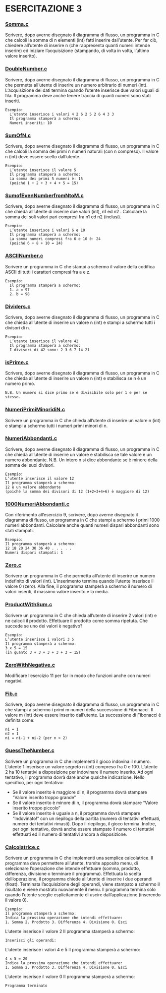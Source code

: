 # ESERCITAZIONE 3

### [Somma.c](https://github.com/fralabi/Computer_Engineering/blob/main/Primo_Anno/CALCOLATORI%20ELETTRONICI%20C.I.%20-%20FONDAMENTI%20DI%20PROGRAMMAZIONE/ESERCITAZIONE/3/Somma.c)
Scrivere, dopo averne disegnato il diagramma di flusso, un programma in C che calcoli la somma di n
elementi (int) fatti inserire dall’utente. Per far ciò, chiedere all’utente di inserire n (che rappresenta
quanti numeri intende inserire) ed iniziare l’acquisizione (stampando, di volta in volta, l’ultimo valore
inserito).

### [DoubleNumber.c](https://github.com/fralabi/Computer_Engineering/blob/main/Primo_Anno/CALCOLATORI%20ELETTRONICI%20C.I.%20-%20FONDAMENTI%20DI%20PROGRAMMAZIONE/ESERCITAZIONE/3/DoubleNumber.c)
Scrivere, dopo averne disegnato il diagramma di flusso, un programma in C che permetta all’utente di
inserire un numero arbitrario di numeri (int).
L’acquisizione dei dati termina quando l’utente inserisce due valori uguali di fila. Il programma deve
anche tenere traccia di quanti numeri sono stati inseriti.
```
Esempio:
  L’utente inserisce i valori 4 2 6 2 5 2 6 4 3 3
  Il programma stamperà a schermo:
  Numeri inseriti: 10
```

### [SumOfN.c](https://github.com/fralabi/Computer_Engineering/blob/main/Primo_Anno/CALCOLATORI%20ELETTRONICI%20C.I.%20-%20FONDAMENTI%20DI%20PROGRAMMAZIONE/ESERCITAZIONE/3/SumofN.c)
Scrivere, dopo averne disegnato il diagramma di flusso, un programma in C che calcoli la somma dei
primi n numeri naturali (con n compreso). Il valore n (int) deve essere scelto dall’utente.
```
Esempio:
  L’utente inserisce il valore 5
  Il programma stamperà a schermo:
  La somma dei primi 5 numeri è: 15
  (poiché 1 + 2 + 3 + 4 + 5 = 15)
```

### [SumofEvenNumberfromNtoM.c](https://github.com/fralabi/Computer_Engineering/blob/main/Primo_Anno/CALCOLATORI%20ELETTRONICI%20C.I.%20-%20FONDAMENTI%20DI%20PROGRAMMAZIONE/ESERCITAZIONE/3/SumofEvenNumberfromNtoM.c)
Scrivere, dopo averne disegnato il diagramma di flusso, un programma in C che chieda all’utente di
inserire due valori (int), n1 ed n2 .
Calcolare la somma dei soli valori pari compresi fra n1 ed n2 (inclusi).
```
Esempio:
  L’utente inserisce i valori 6 e 10
  Il programma stamperà a schermo:
  La somma numeri compresi fra 6 e 10 è: 24
  (poiché 6 + 8 + 10 = 24)
```

### [ASCIINumber.c](https://github.com/fralabi/Computer_Engineering/blob/main/Primo_Anno/CALCOLATORI%20ELETTRONICI%20C.I.%20-%20FONDAMENTI%20DI%20PROGRAMMAZIONE/ESERCITAZIONE/3/ASCIINumber.c)
Scrivere un programma in C che stampi a schermo il valore della codifica ASCII di tutti i caratteri
compresi fra a e z.
```
Esempio:
  Il programma stamperà a schermo:
  1. a = 97
  2. b = 98
```

### [Dividers.c](https://github.com/fralabi/Computer_Engineering/blob/main/Primo_Anno/CALCOLATORI%20ELETTRONICI%20C.I.%20-%20FONDAMENTI%20DI%20PROGRAMMAZIONE/ESERCITAZIONE/3/Dividers.c)
Scrivere, dopo averne disegnato il diagramma di flusso, un programma in C che chieda all’utente di
inserire un valore n (int) e stampi a schermo tutti i divisori di n.
```
Esempio:
  L’utente inserisce il valore 42
  Il programma stamperà a schermo:
  I divisori di 42 sono: 2 3 6 7 14 21
```

### [isPrime.c](https://github.com/fralabi/Computer_Engineering/blob/main/Primo_Anno/CALCOLATORI%20ELETTRONICI%20C.I.%20-%20FONDAMENTI%20DI%20PROGRAMMAZIONE/ESERCITAZIONE/3/isPrime.c)
Scrivere, dopo averne disegnato il diagramma di flusso, un programma in C che chieda all’utente di
inserire un valore n (int) e stabilisca se n è un numero primo.
```
N.B. Un numero si dice primo se è divisibile solo per 1 e per se stesso.
```

### [NumeriPrimiMinoridiN.c]()
Scrivere un programma in C che chieda all’utente di inserire un valore n (int) e stampi a schermo tutti i
numeri primi minori di n.

### [NumeriAbbondanti.c]()
Scrivere, dopo averne disegnato il diagramma di flusso, un programma in C che chieda all’utente di
inserire un valore e stabilisca se tale valore è un numero abbondante.
N.B. Un intero n si dice abbondante se è minore della somma dei suoi divisori.
```
Esempio:
L’utente inserisce il valore 12
Il programma stamperà a schermo:
12 è un valore abbondante
(poiché la somma dei divisori di 12 (1+2+3+4+6) è maggiore di 12)
```

### [1000NumeriAbbondanti.c]()
Con riferimento all’esercizio 9, scrivere, dopo averne disegnato il diagramma di flusso, un programma in
C che stampi a schermo i primi 1000 numeri abbondanti. Calcolare anche quanti numeri dispari
abbondanti sono stati stampati.
```
Esempio:
Il programma stamperà a schermo:
12 18 20 24 30 36 40 . . . . .
Numeri dispari stampati: 1
```

### [Zero.c]()
Scrivere un programma in C che permetta all’utente di inserire un numero indefinito di valori (int).
L’inserimento termina quando l’utente inserisce il valore 0 (zero). Alla fine, il programma stamperà a
schermo il numero di valori inseriti, il massimo valore inserito e la media.

### [ProductWithSum.c]()
Scrivere un programma in C che chieda all’utente di inserire 2 valori (int) e ne calcoli il prodotto.
Effettuare il prodotto come somma ripetuta. Che succede se uno dei valori è negativo?
```
Esempio:
L’utente inserisce i valori 3 5
Il programma stamperà a schermo:
3 x 5 = 15
(in quanto 3 + 3 + 3 + 3 + 3 = 15)
```

### [ZeroWithNegative.c]()
Modificare l’esercizio 11 per far in modo che funzioni anche con numeri negativi.

### [Fib.c]()
Scrivere, dopo averne disegnato il diagramma di flusso, un programma in C che stampi a schermo i primi
m numeri della successione di Fibonacci. Il valore m (int) deve essere inserito dall’utente.
La successione di Fibonacci è definita come:
```
n1 = 1
n2 = 1
ni = ni-1 + ni-2 (per n > 2)
```

### [GuessTheNumber.c]()
Scrivere un programma in C che implementi il gioco indovina il numero.
L’utente 1 inserisce un valore segreto n (int) compreso fra 0 e 100. L’utente 2 ha 10 tentativi a
disposizione per indovinare il numero inserito.
Ad ogni tentativo, il programma dovrà dare anche qualche indicazione.
Nello specifico, per ogni tentativo:
- Se il valore inserito è maggiore di n, il programma dovrà stampare “Valore inserito troppo
grande”
- Se il valore inserito è minore di n, il programma dovrà stampare “Valore inserito troppo
piccolo”
- Se il valore inserito è uguale a n, il programma dovrà stampare “Indovinato!” con un riepilogo
della partita (numero di tentativi effettuati, numero dei tentativi rimasti). Dopo il riepilogo, il
gioco termina.
Inoltre, per ogni tentativo, dovrà anche essere stampato il numero di tentativi effettuati ed il numero di
tentativi ancora a disposizione.

### [Calcolatrice.c]()
Scrivere un programma in C che implementi una semplice calcolatrice. Il programma deve permettere
all’utente, tramite apposito menu, di selezionare l’operazione che intende effettuare (somma, prodotto,
differenza, divisione o terminare il programma).
Effettuata la scelta dell’operazione, il programma chiede all’utente di inserire i due operandi (float).
Terminata l’acquisizione degli operandi, viene stampato a schermo il risultato e viene mostrato
nuovamente il menu.
Il programma termina solo quando l’utente sceglie esplicitamente di uscire dall’applicazione (inserendo il
valore 0).
```
Esempio:
Il programma stamperà a schermo:
Indica la prossima operazione che intendi effettuare:
1. Somma 2. Prodotto 3. Differenza 4. Divisione 0. Esci
```
L’utente inserisce il valore 2
Il programma stamperà a schermo:
```
Inserisci gli operandi:
```
L’utente inserisce i valori 4 e 5
Il programma stamperà a schermo:
```
4 x 5 = 20
Indica la prossima operazione che intendi effettuare:
1. Somma 2. Prodotto 3. Differenza 4. Divisione 0. Esci
```
L’utente inserisce il valore 0
Il programma stamperà a schermo:
```
Programma terminato
```




